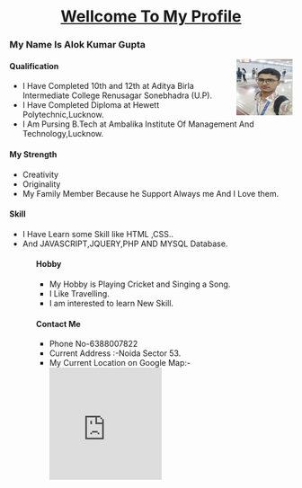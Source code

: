 
<center><u><h1>Wellcome To My Profile</h1></u></center>
<h3>My Name Is Alok Kumar Gupta</h3>          
<img src="IMG_20190701_161036.jpg" alt="image is not load" align="right" height="100" width="100">
<h4>Qualification</h4>
<ul>
 <li>I Have Completed 10th and 12th at Aditya Birla Intermediate College Renusagar Sonebhadra (U.P).</li>
<li>I Have Completed Diploma at Hewett Polytechnic,Lucknow.</li>
<li>I Am Pursing B.Tech at Ambalika Institute Of Management And Technology,Lucknow.</li>
</ul>
<h4>My Strength</h4>
<ul>
<li>Creativity</li>
<li>Originality</li>
<li>My Family Member Because he Support Always me And I Love them.</li>
</ul>
<h4>Skill</h4>
<ul>
<li>I Have Learn some Skill like HTML ,CSS..</li>
<li>And JAVASCRIPT,JQUERY,PHP AND MYSQL Database.<br>
</li>
 <ul>
 <h4>Hobby</h4>
 <ul>
<li>My Hobby is Playing Cricket and Singing a Song.</li>
  <li>I Like Travelling.</li>
<li>I am interested to learn New Skill.</li>
</ul>
<h4>Contact Me</h4>
<ul><li>Phone No-6388007822</li>
<li>Current Address :-Noida Sector 53.</li>
 <li> My Current Location on Google Map:-
<iframe src="https://www.google.com/maps/embed?pb=!1m18!1m12!1m3!1d3503.2953056336396!2d77.3638102150354!3d28.590916482434206!2m3!1f0!2f0!3f0!3m2!1i1024!2i768!4f13.1!3m3!1m2!1s0x390ce59d5b20a84d%3A0x349f0f2106308cbe!2sUttarakhand%20Bhojnalaya!5e0!3m2!1sen!2sin!4v1663613044266!5m2!1sen!2sin" width="200" height="200" style="border:0;" allowfullscreen="" loading="lazy" referrerpolicy="no-referrer-when-downgrade"></iframe></li>
</ul>

